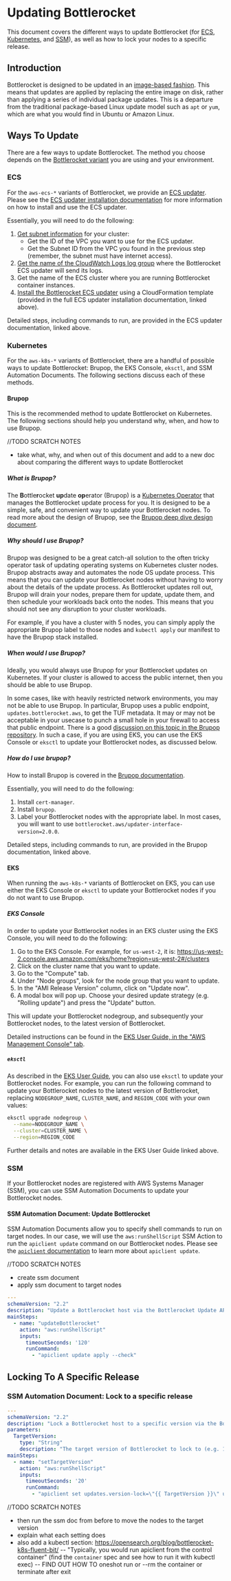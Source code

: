 # Updating Bottlerocket

This document covers the different ways to update Bottlerocket (for [ECS](#ecs), [Kubernetes](#kubernetes), and [SSM](#ssm)), as well as how to lock your nodes to a specific release.

## Introduction

Bottlerocket is designed to be updated in an [image-based fashion](https://github.com/bottlerocket-os/bottlerocket#updates).
This means that updates are applied by replacing the entire image on disk, rather than applying a series of individual package updates.
This is a departure from the traditional package-based Linux update model such as `apt` or `yum`, which are what you would find in Ubuntu or Amazon Linux.

## Ways To Update

There are a few ways to update Bottlerocket.
The method you choose depends on the [Bottlerocket variant](https://github.com/bottlerocket-os/bottlerocket#variants) you are using and your environment.

### ECS

For the `aws-ecs-*` variants of Bottlerocket, we provide an [ECS updater](https://github.com/bottlerocket-os/bottlerocket-ecs-updater#how-it-works).
Please see the [ECS updater installation documentation](https://github.com/bottlerocket-os/bottlerocket-ecs-updater#installation) for more information on how to install and use the ECS updater.

Essentially, you will need to do the following:

1. [Get subnet information](https://github.com/bottlerocket-os/bottlerocket-ecs-updater#subnet-info) for your cluster:
    - Get the ID of the VPC you want to use for the ECS updater.
    - Get the Subnet ID from the VPC you found in the previous step (remember, the subnet must have internet access).
2. [Get the name of the CloudWatch Logs log group](https://github.com/bottlerocket-os/bottlerocket-ecs-updater#log-group) where the Bottlerocket ECS updater will send its logs.
3. Get the name of the ECS cluster where you are running Bottlerocket container instances.
4. [Install the Bottlerocket ECS updater](https://github.com/bottlerocket-os/bottlerocket-ecs-updater#install) using a CloudFormation template (provided in the full ECS updater installation documentation, linked above).

Detailed steps, including commands to run, are provided in the ECS updater documentation, linked above.

### Kubernetes

For the `aws-k8s-*` variants of Bottlerocket, there are a handful of possible ways to update Bottlerocket: Brupop, the EKS Console, `eksctl`, and SSM Automation Documents.
The following sections discuss each of these methods.

#### Brupop

This is the recommended method to update Bottlerocket on Kubernetes.
The following sections should help you understand why, when, and how to use Brupop.

//TODO SCRATCH NOTES

- take what, why, and when out of this document and add to a new doc about comparing the different ways to update Bottlerocket

##### What is Brupop?

The **B**ottle**r**ocket **up**date **op**erator (Brupop) is a [Kubernetes Operator](https://kubernetes.io/docs/concepts/extend-kubernetes/operator/) that manages the Bottlerocket update process for you.
It is designed to be a simple, safe, and convenient way to update your Bottlerocket nodes.
To read more about the design of Brupop, see the [Brupop deep dive design document](https://github.com/bottlerocket-os/bottlerocket-update-operator/blob/develop/design/1.0.0-release.md).

##### Why should I use Brupop?

Brupop was designed to be a great catch-all solution to the often tricky operator task of updating operating systems on Kubernetes cluster nodes.
Brupop abstracts away and automates the node OS update process.
This means that you can update your Bottlerocket nodes without having to worry about the details of the update process.
As Bottlerocket updates roll out, Brupop will drain your nodes, prepare them for update, update them, and then schedule your workloads back onto the nodes.
This means that you should not see any disruption to your cluster workloads.

For example, if you have a cluster with 5 nodes, you can simply apply the appropriate Brupop label to those nodes and `kubectl apply` our manifest to have the Brupop stack installed.

##### When would I use Brupop?

Ideally, you would always use Brupop for your Bottlerocket updates on Kubernetes.
If your cluster is allowed to access the public internet, then you should be able to use Brupop.

In some cases, like with heavily restricted network environments, you may not be able to use Brupop.
In particular, Brupop uses a public endpoint, `updates.bottlerocket.aws`, to get the TUF metadata.
It may or may not be acceptable in your usecase to punch a small hole in your firewall to access that public endpoint.
There is a good [discussion on this topic in the Brupop repository](https://github.com/bottlerocket-os/bottlerocket-update-operator/pull/387).
In such a case, if you are using EKS, you can use the EKS Console or `eksctl` to update your Bottlerocket nodes, as discussed below.

##### How do I use brupop?

How to install Brupop is covered in the [Brupop documentation](https://github.com/bottlerocket-os/bottlerocket-update-operator#installation).

Essentially, you will need to do the following:

1. Install `cert-manager`.
2. Install `brupop`.
3. Label your Bottlerocket nodes with the appropriate label.
In most cases, you will want to use `bottlerocket.aws/updater-interface-version=2.0.0`.

Detailed steps, including commands to run, are provided in the Brupop documentation, linked above.

#### EKS

When running the `aws-k8s-*` variants of Bottlerocket on EKS, you can use either the EKS Console or `eksctl` to update your Bottlerocket nodes if you do not want to use Brupop.

##### EKS Console

In order to update your Bottlerocket nodes in an EKS cluster using the EKS Console, you will need to do the following:

1. Go to the EKS Console.
For example, for `us-west-2`, it is: https://us-west-2.console.aws.amazon.com/eks/home?region=us-west-2#/clusters
2. Click on the cluster name that you want to update.
3. Go to the "Compute" tab.
4. Under "Node groups", look for the node group that you want to update.
5. In the "AMI Release Version" column, click on "Update now".
6. A modal box will pop up.
Choose your desired update strategy (e.g. "Rolling update") and press the "Update" button.

This will update your Bottlerocket nodegroup, and subsequently your Bottlerocket nodes, to the latest version of Bottlerocket.

Detailed instructions can be found in the [EKS User Guide, in the "AWS Management Console" tab](https://docs.aws.amazon.com/eks/latest/userguide/update-managed-node-group.html#mng-update).

##### `eksctl`

As described in the [EKS User Guide](https://docs.aws.amazon.com/eks/latest/userguide/update-managed-node-group.html#mng-update), you can also use `eksctl` to update your Bottlerocket nodes.
For example, you can run the following command to update your Bottlerocket nodes to the latest version of Bottlerocket, replacing `NODEGROUP_NAME`, `CLUSTER_NAME`, and `REGION_CODE` with your own values:

```bash
eksctl upgrade nodegroup \
  --name=NODEGROUP_NAME \
  --cluster=CLUSTER_NAME \
  --region=REGION_CODE
```

Further details and notes are available in the EKS User Guide linked above.

### SSM

If your Bottlerocket nodes are registered with AWS Systems Manager (SSM), you can use SSM Automation Documents to update your Bottlerocket nodes.

#### SSM Automation Document: Update Bottlerocket

SSM Automation Documents allow you to specify shell commands to run on target nodes.
In our case, we will use the `aws:runShellScript` SSM Action to run the `apiclient update` command on our Bottlerocket nodes.
Please see the [`apiclient` documentation](https://github.com/bottlerocket-os/bottlerocket/blob/develop/sources/api/apiclient/README.md#update-mode) to learn more about `apiclient update`.

//TODO SCRATCH NOTES

- create ssm document
- apply ssm document to target nodes

```yaml
---
schemaVersion: "2.2"
description: "Update a Bottlerocket host via the Bottlerocket Update API"
mainSteps:
  - name: "updateBottlerocket"
    action: "aws:runShellScript"
    inputs:
      timeoutSeconds: '120'
      runCommand:
        - "apiclient update apply --check"
```

## Locking To A Specific Release

### SSM Automation Document: Lock to a specific release

```yaml
---
schemaVersion: "2.2"
description: "Lock a Bottlerocket host to a specific version via the Bottlerocket Settings API"
parameters:
  TargetVersion:
    type: "String"
    description: "The target version of Bottlerocket to lock to (e.g. 1.12.0)"
mainSteps:
  - name: "setTargetVersion"
    action: "aws:runShellScript"
    inputs:
      timeoutSeconds: '20'
      runCommand:
        - "apiclient set updates.version-lock=\"{{ TargetVersion }}\" updates.ignore-waves=true"
```

//TODO SCRATCH NOTES

- then run the ssm doc from before to move the nodes to the target version
- explain what each setting does
- also add a kubectl section: https://opensearch.org/blog/bottlerocket-k8s-fluent-bit/ -- "Typically, you would run apiclient from the control container" (find the `container` spec and see how to run it with kubectl exec) -- FIND OUT HOW TO oneshot run or --rm the container or terminate after exit
